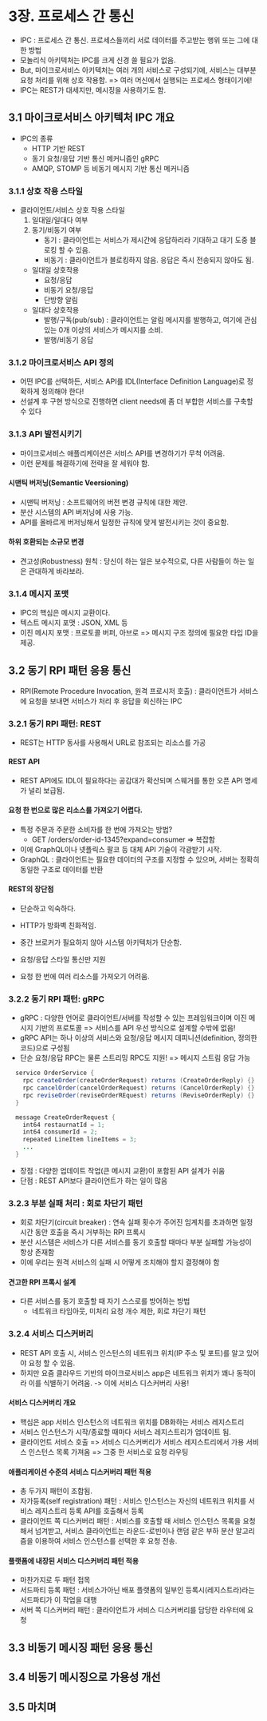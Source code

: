 # 3장. 프로세스 간 통신
- IPC : 프로세스 간 통신. 프로세스들끼리 서로 데이터를 주고받는 행위 또는 그에 대한 방법
- 모놀리식 아키텍처는 IPC를 크게 신경 쓸 필요가 없음.
- But, 마이크로서비스 아키텍처는 여러 개의 서비스로 구성되기에, 서비스는 대부분 요청 처리를 위해 상호 작용함. => 여러 머신에서 실행되는 프로세스 형태이기에!
- IPC는 REST가 대세지만, 메시징을 사용하기도 함.
## 3.1 마이크로서비스 아키텍처 IPC 개요
- IPC의 종류
    - HTTP 기반 REST
    - 동기 요청/응답 기반 통신 메커니즘인 gRPC
    - AMQP, STOMP 등 비동기 메시지 기반 통신 메커니즘
### 3.1.1 상호 작용 스타일
- 클라이언트/서비스 상호 작용 스타일
  1. 일대일/일대다 여부
  2. 동기/비동기 여부
      - 동기 : 클라이언트는 서비스가 제시간에 응답하리라 기대하고 대기 도중 블로킹 할 수 있음.
      - 비동기 : 클라이언트가 블로킹하지 않음. 응답은 즉시 전송되지 않아도 됨.
  - 일대일 상호작용
      - 요청/응답
      - 비동기 요청/응답
      - 단방향 알림
  - 일대다 상호작용
      - 발행/구독(pub/sub) : 클라이언트는 알림 메시지를 발행하고, 여기에 관심있는 0개 이상의 서비스가 메시지를 소비. 
      - 발행/비동기 응답
### 3.1.2 마이크로서비스 API 정의
- 어떤 IPC를 선택하든, 서비스 API를 IDL(Interface Definition Language)로 정확하게 정의해야 한다!
- 선설계 후 구현 방식으로 진행하면 client needs에 좀 더 부합한 서비스를 구축할 수 있다
### 3.1.3 API 발전시키기
- 마이크로서비스 애플리케이션은 서비스 API를 변경하기가 무척 어려움.
- 이런 문제를 해결하기에 전략을 잘 세워야 함.
#### 시맨틱 버저닝(Semantic Veersioning)
- 시맨틱 버저닝 : 소프트웨어의 버전 변경 규칙에 대한 제안.
- 분산 시스템의 API 버저닝에 사용 가능.
- API를 올바르게 버저닝해서 일정한 규칙에 맞게 발전시키는 것이 중요함.
#### 하위 호환되는 소규모 변경
- 견고성(Robustness) 원칙 : 당신이 하는 일은 보수적으로, 다른 사람들이 하는 일은 관대하게 바라보라.
### 3.1.4 메시지 포맷
- IPC의 핵심은 메시지 교환이다.
- 텍스트 메시지 포맷 : JSON, XML 등
- 이진 메시지 포맷 : 프로토콜 버퍼, 아브로 => 메시지 구조 정의에 필요한 타입 ID을 제공.

## 3.2 동기 RPI 패턴 응용 통신
- RPI(Remote Procedure Invocation, 원격 프로시저 호출) : 클라이언트가 서비스에 요청을 보내면 서비스가 처리 후 응답을 회신하는 IPC
### 3.2.1 동기 RPI 패턴: REST
- REST는 HTTP 동사를 사용해서 URL로 참조되는 리소스를 가공
#### REST API
- REST API에도 IDL이 필요하다는 공감대가 확산되며 스웨거를 통한 오픈 API 명세가 널리 보급됨.
#### 요청 한 번으로 많은 리소스를 가져오기 어렵다.
- 특정 주문과 주문한 소비자를 한 번에 가져오는 방법?
  - GET /orders/order-id-1345?expand=consumer => 복잡함
- 이에 GraphQL이나 넷플릭스 팔코 등 대체 API 기술이 각광받기 시작.
- GraphQL : 클라이언트는 필요한 데이터의 구조를 지정할 수 있으며, 서버는 정확히 동일한 구조로 데이터를 반환
#### REST의 장단점
- 단순하고 익숙하다.
- HTTP가 방화벽 친화적임.
- 중간 브로커가 필요하지 않아 시스템 아키텍처가 단순함.

- 요청/응답 스타일 통신만 지원
- 요청 한 번에 여러 리소스를 가져오기 어려움.

### 3.2.2 동기 RPI 패턴: gRPC
- gRPC : 다양한 언어로 클라이언트/서버를 작성할 수 있는 프레임워크이며 이진 메시지 기반의 프로토콜 => 서비스를 API 우선 방식으로 설계할 수밖에 없음!
- gRPC API는 하나 이상의 서비스와 요청/응답 메시지 데피니션(definition, 정의한 코드)으로 구성됨
- 단순 요청/응답 RPC는 물론 스트리밍 RPC도 지원! => 메시지 스트림 응답 가능
~~~java
  service OrderService {
    rpc createOrder(createOrderRequest) returns (CreateOrderReply) {}
    rpc cancelOrder(cancelOrderRequest) returns (CancelOrderReply) {}
    rpc reviseOrder(reviseOrderREquest) returns (ReviseOrderReply) {}
  }

  message CreateOrderRequest {
    int64 restaurnatId = 1;
    int64 consumerId = 2;
    repeated LineItem lineItems = 3;
    ...
  }
~~~
- 장점 : 다양한 업데이트 작업(큰 메시지 교환)이 포함된 API 설계가 쉬움
- 단점 : REST API보다 클라이언트가 하는 일이 많음
### 3.2.3 부분 실패 처리 : 회로 차단기 패턴
- 회로 차단기(circuit breaker) : 연속 실패 횟수가 주어진 임계치를 초과하면 일정 시간 동안 호출을 즉시 거부하는 RPI 프록시
- 분산 시스템은 서비스가 다른 서비스를 동기 호출할 때마다 부분 실패할 가능성이 항상 존재함
- 이에 우리는 원격 서비스의 실패 시 어떻게 조치해야 할지 결정해야 함
#### 견고한 RPI 프록시 설계
- 다른 서비스를 동기 호출할 때 자기 스스로를 방어하는 방법
  - 네트워크 타임아웃, 미처리 요청 개수 제한, 회로 차단기 패턴

### 3.2.4 서비스 디스커버리
- REST API 호출 시, 서비스 인스턴스의 네트워크 위치(IP 주소 및 포트)를 알고 있어야 요청 할 수 있음.
- 하지만 요즘 클라우드 기반의 마이크로서비스 app은 네트워크 위치가 꽤나 동적이라 이를 식별하기 어려움. -> 이에 서비스 디스커버리 사용!
#### 서비스 디스커버리 개요
- 핵심은 app 서비스 인스턴스의 네트워크 위치를 DB화하는 서비스 레지스트리
- 서비스 인스턴스가 시작/종료할 때마다 서비스 레지스트리가 업데이트 됨.
- 클라이언트 서비스 호출 => 서비스 디스커버리가 서비스 레지스트리에서 가용 서비스 인스턴스 목록 가져옴 => 그중 한 서비스로 요청 라우팅
#### 애플리케이션 수준의 서비스 디스커버리 패턴 적용
- 총 두가지 패턴이 조합됨.
- 자가등록(self registration) 패턴 : 서비스 인스턴스는 자신의 네트워크 위치를 서비스 레지스트리 등록 API를 호출해서 등록
- 클라이언트 쪽 디스커버리 패턴 : 서비스를 호출할 때 서비스 인스턴스 목록을 요청해서 넘겨받고, 서비스 클라이언트는 라운드-로빈이나 랜덤 같은 부하 분산 알고리즘을 이용하여 서비스 인스턴스를 선택한 후 요청 전송.
#### 플랫폼에 내장된 서비스 디스커버리 패턴 적용
- 마찬가지로 두 패턴 접목
- 서드파티 등록 패턴 : 서비스가아닌 배포 플랫폼의 일부인 등록시(레지스트라)라는 서드파티가 이 작업을 대행
- 서버 쪽 디스커버리 패턴 : 클라이언트가 서비스 디스커버리를 담당한 라우터에 요청

## 3.3 비동기 메시징 패턴 응용 통신

## 3.4 비동기 메시징으로 가용성 개선

## 3.5 마치며
